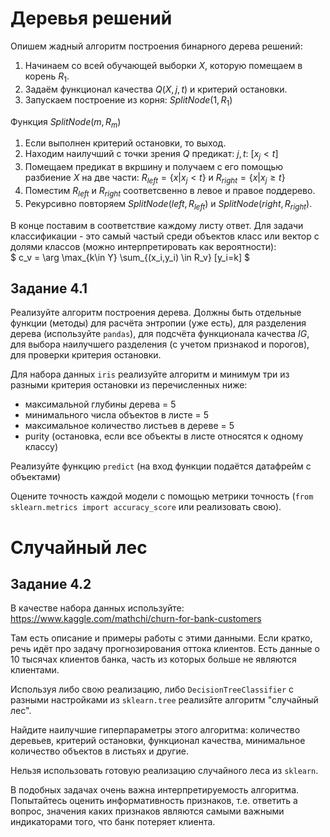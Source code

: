 # Деревья решений
Опишем жадный алгоритм построения бинарного дерева решений:  
1. Начинаем со всей обучающей выборки $X$, которую помещаем в корень $R_1$.   
2. Задаём функционал качества $Q(X, j, t)$ и критерий остановки.   
3. Запускаем построение из корня: $SplitNode(1, R_1)$  

Функция $SplitNode(m, R_m)$
1. Если выполнен критерий остановки, то выход.  
2. Находим наилучший с точки зрения $Q$ предикат: $j, t$: $[x_j<t]$  
3. Помещаем предикат в вкршину и получаем с его помощью разбиение $X$ на две части: $R_{left} = \lbrace x|x_j<t \rbrace$ и $R_{right} = \lbrace x|x_j \geqslant t \rbrace$  
4. Поместим $R_{left}$ и $R_{right}$ соответсвенно в левое и правое поддерево.  
5. Рекурсивно повторяем $SplitNode(left, R_{left})$ и $SplitNode(right, R_{right})$.  

В конце поставим в соответствие каждому листу ответ. Для задачи классификации - это самый частый среди объектов класс или вектор с долями классов (можно интерпретировать как вероятности):  
$ c_v = \arg \max_{k\in Y} \sum_{(x_i,y_i) \in R_v} [y_i=k]  $  

## Задание 4.1
Реализуйте алгоритм построения дерева. Должны быть отдельные функции (методы) для расчёта энтропии (уже есть), для разделения дерева (используйте `pandas`), для подсчёта функционала качества $IG$, для выбора наилучшего разделения (с учетом признакоd и порогов), для проверки критерия остановки.  

Для набора данных `iris` реализуйте алгоритм и минимум три из разными критерия остановки из перечисленных ниже:
* максимальной глубины дерева = 5  
* минимального числа объектов в листе = 5  
* максимальное количество листьев в дереве = 5  
* purity (остановка, если все объекты в листе относятся к одному классу)  

Реализуйте функцию `predict` (на вход функции подаётся датафрейм с объектами)  

Оцените точность каждой модели с помощью метрики точность (`from sklearn.metrics import accuracy_score` или реализовать свою).  

# Случайный лес
## Задание 4.2
В качестве набора данных используйте: https://www.kaggle.com/mathchi/churn-for-bank-customers  

Там есть описание и примеры работы с этими данными. Если кратко, речь идёт про задачу прогнозирования оттока клиентов. Есть данные о 10 тысячах клиентов банка, часть из которых больше не являются клиентами.  

Используя либо свою реализацию, либо  `DecisionTreeClassifier` с разными настройками из `sklearn.tree` реализйте алгоритм "случайный лес".  

Найдите наилучшие гиперпараметры этого алгоритма: количество деревьев, критерий остановки, функционал качества, минимальное количество объектов в листьях и другие.  

Нельзя использовать готовую реализацию случайного леса из `sklearn`.  

В подобных задачах очень важна интерпретируемость алгоритма. Попытайтесь оценить информативность признаков, т.е. ответить а вопрос, значения каких признаков являются самыми важными индикаторами того, что банк потеряет клиента.  

